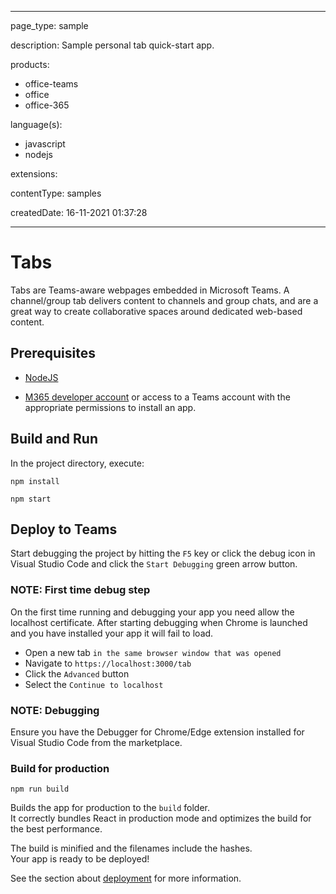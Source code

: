 
---

page_type: sample

description: Sample personal tab quick-start app.

products:
- office-teams
- office
- office-365

language(s):
- javascript
- nodejs

extensions:

contentType: samples

createdDate: 16-11-2021 01:37:28

---
# Tabs

Tabs are Teams-aware webpages embedded in Microsoft Teams. A channel/group tab delivers content to channels and group chats, and are a great way to create collaborative spaces around dedicated web-based content.

## Prerequisites
-  [NodeJS](https://nodejs.org/en/)

-  [M365 developer account](https://docs.microsoft.com/en-us/microsoftteams/platform/concepts/build-and-test/prepare-your-o365-tenant) or access to a Teams account with the appropriate permissions to install an app.

## Build and Run

In the project directory, execute:

`npm install`

`npm start`

## Deploy to Teams
Start debugging the project by hitting the `F5` key or click the debug icon in Visual Studio Code and click the `Start Debugging` green arrow button.

### NOTE: First time debug step
On the first time running and debugging your app you need allow the localhost certificate.  After starting debugging when Chrome is launched and you have installed your app it will fail to load.

- Open a new tab `in the same browser window that was opened`
- Navigate to `https://localhost:3000/tab`
- Click the `Advanced` button
- Select the `Continue to localhost`

### NOTE: Debugging
Ensure you have the Debugger for Chrome/Edge extension installed for Visual Studio Code from the marketplace.

### Build for production
`npm run build`

Builds the app for production to the `build` folder.\
It correctly bundles React in production mode and optimizes the build for the best performance.

The build is minified and the filenames include the hashes.\
Your app is ready to be deployed!

See the section about [deployment](https://facebook.github.io/create-react-app/docs/deployment) for more information.

